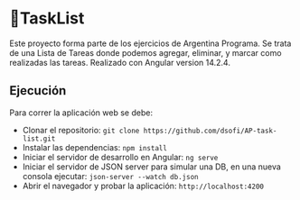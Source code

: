 # 📝TaskList 

Este proyecto forma parte de los ejercicios de Argentina Programa.
Se trata de una Lista de Tareas donde podemos agregar, eliminar, y marcar como realizadas las tareas.
Realizado con Angular version 14.2.4.


## Ejecución

Para correr la aplicación web se debe:
* Clonar el repositorio: 
`git clone https://github.com/dsofi/AP-task-list.git`
* Instalar las dependencias:
`npm install`
* Iniciar el servidor de desarrollo en Angular:
`ng serve`
* Iniciar el servidor de JSON server para simular una DB, en una nueva consola ejecutar:
`json-server --watch db.json`
* Abrir el navegador y probar la aplicación:
`http://localhost:4200`



